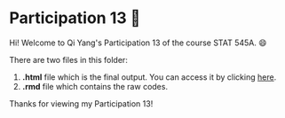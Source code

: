 # Participation 13 :bookmark: 

Hi! Welcome to Qi Yang's Participation 13 of the course STAT 545A. :smile:

There are two files in this folder:
1. **.html** file which is the final output. You can access it by clicking [here](https://qiyangqd.github.io/STAT545-participation/CM13/cm013.html). 
2. **.rmd** file which contains the raw codes. 

Thanks for viewing my Participation 13!
